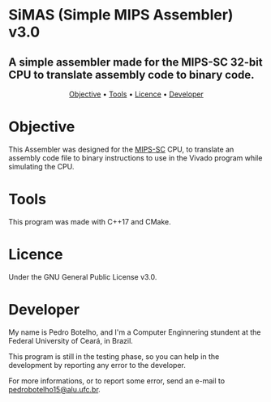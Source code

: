 # SiMAS (Simple MIPS Assembler) v3.0
## A simple assembler made for the MIPS-SC 32-bit CPU to translate assembly code to binary code.

<p align="center">
 <a href="#objective">Objective</a> •
 <a href="#tools">Tools</a> • 
 <a href="#licence">Licence</a> • 
 <a href="#developer">Developer</a>
</p>

# Objective

This Assembler was designed for the [MIPS-SC](https://github.com/botelhocpp/mips-sc/tree/main) CPU, to translate an assembly code file to binary instructions to use in the Vivado program while simulating the CPU.

# Tools

This program was made with C++17 and CMake.

# Licence

Under the GNU General Public License v3.0.

# Developer

My name is Pedro Botelho, and I'm a Computer Enginnering stundent at the Federal University of Ceará, in Brazil.

This program is still in the testing phase, so you can help in the development by reporting any error to the developer.

For more informations, or to report some error, send an e-mail to pedrobotelho15@alu.ufc.br.
